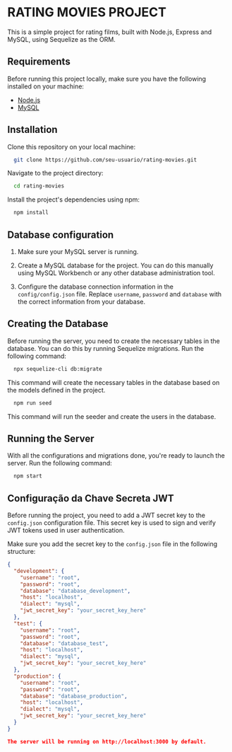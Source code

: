# RATING MOVIES PROJECT

This is a simple project for rating films, built with Node.js, Express and MySQL, using Sequelize as the ORM.

## Requirements

Before running this project locally, make sure you have the following installed on your machine:

- [Node.js](https://nodejs.org/en)
- [MySQL](https://www.mysql.com/)

## Installation

Clone this repository on your local machine:

```bash
  git clone https://github.com/seu-usuario/rating-movies.git
```

Navigate to the project directory:

```bash
  cd rating-movies
```

Install the project's dependencies using npm:

```bash
  npm install
```

## Database configuration

1. Make sure your MySQL server is running.

2. Create a MySQL database for the project. You can do this manually using MySQL Workbench or any other database administration tool.

3. Configure the database connection information in the `config/config.json` file. Replace `username`, `password` and `database` with the correct information from your database.

## Creating the Database

Before running the server, you need to create the necessary tables in the database. You can do this by running Sequelize migrations. Run the following command:

```bash
  npx sequelize-cli db:migrate
```

This command will create the necessary tables in the database based on the models defined in the project.

```bash
  npm run seed
```

This command will run the seeder and create the users in the database.

## Running the Server

With all the configurations and migrations done, you're ready to launch the server. Run the following command:

```bash
  npm start
```

## Configuração da Chave Secreta JWT

Before running the project, you need to add a JWT secret key to the `config.json` configuration file. This secret key is used to sign and verify JWT tokens used in user authentication.

Make sure you add the secret key to the `config.json` file in the following structure:

```json
{
  "development": {
    "username": "root",
    "password": "root",
    "database": "database_development",
    "host": "localhost",
    "dialect": "mysql",
    "jwt_secret_key": "your_secret_key_here"
  },
  "test": {
    "username": "root",
    "password": "root",
    "database": "database_test",
    "host": "localhost",
    "dialect": "mysql",
    "jwt_secret_key": "your_secret_key_here"
  },
  "production": {
    "username": "root",
    "password": "root",
    "database": "database_production",
    "host": "localhost",
    "dialect": "mysql",
    "jwt_secret_key": "your_secret_key_here"
  }
}

The server will be running on http://localhost:3000 by default.